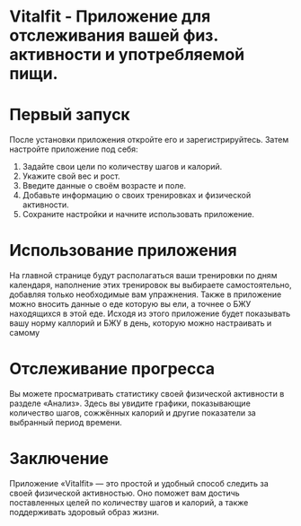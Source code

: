 # Vitalfit - Приложение для отслеживания вашей физ. активности и употребляемой пищи.

# Первый запуск
После установки приложения откройте его и зарегистрируйтесь. Затем настройте приложение под себя:

 1. Задайте свои цели по количеству шагов и калорий.
 2. Укажите свой вес и рост.
 3. Введите данные о своём возрасте и поле.
 4. Добавьте информацию о своих тренировках и физической активности.
 5. Сохраните настройки и начните использовать приложение.

# Использование приложения
На главной странице будут располагаться ваши тренировки по дням календаря, наполнение этих тренировок вы выбираете самостоятельно, добавляя только необходимые вам упражнения.
Также в приложение можно вносить данные о еде которую вы ели, а точнее о БЖУ находящихся в этой еде. Исходя из этого приложение будет показывать вашу норму каллорий и БЖУ в день, которую можно настраивать и самому

# Отслеживание прогресса
Вы можете просматривать статистику своей физической активности в разделе «Анализ». Здесь вы увидите графики, показывающие количество шагов, сожжённых калорий и другие показатели за выбранный период времени.

# Заключение
Приложение «Vitalfit» — это простой и удобный способ следить за своей физической активностью. Оно поможет вам достичь поставленных целей по количеству шагов и калорий, а также поддерживать здоровый образ жизни.
